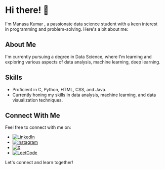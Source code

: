 # Hi there! 👋

I'm Manasa Kumar , a passionate data science student with a keen interest in programming and problem-solving. Here's a bit about me:

## About Me
I'm currently pursuing a degree in Data Science, where I'm learning and exploring various aspects of data analysis, machine learning, deep learning.

## Skills
- Proficient in C, Python, HTML, CSS, and Java.
- Currently honing my skills in data analysis, machine learning, and data visualization techniques.

## Connect With Me
Feel free to connect with me on:
- [![LinkedIn](https://img.shields.io/badge/LinkedIn-YourLinkedInProfile-blue?style=flat-square&logo=linkedin)](https://www.linkedin.com/in/manasa-kumar-8828432a3/cc)
- [![Instagram](https://img.shields.io/badge/Instagram-YourInstagramProfile-red?style=flat-square&logo=instagram)](https://www.instagram.com/__.manasa_/)
- [![X](https://img.shields.io/badge/X-YourXProfile-green?style=flat-square&logo=x)](https://twitter.com/ManasaKumar1103) <!-- Replace X with relevant platform -->
- [![LeetCode](https://img.shields.io/badge/LeetCode-YourLeetCodeProfile-yellow?style=flat-square&logo=leetcode)](https://leetcode.com/manasa1103/)

Let's connect and learn together!
